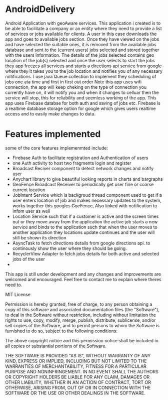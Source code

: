 # AndroidDelivery
Android Application with geoAware services.
This application i created is to be able to facilitate a company or an entity where they need to provide a list of services or jobs available for clients. A user in this case downloads the app and goes to available jobs section. Once they have viewed on the jobs and have selected the suitable ones, it is removed from the available jobs database and sent to the (current users) jobs selected and stored together with the users information. The details of the jobs selected contains geo location of the job(s) selected and once the user selects to start the jobs they app freezes all services and starts a directions api service from google where they it takes you to the job location and notifies you of any necessary notifications. I use java Queue collection to implement they scheduling of jobs one ata time and first in first out order
Note this app uses wifi connection, the app will keep cheking on the type of connection you currently have on, it will notify you and when it changes to celluar then the service will stop, this for reliability and seemless working of the app. This app uses Firebase databse for both auth and saving of jobs etc. Firebase is a realtime database storage option for google which gives users realtime access and to easily make changes to data.

# Features implemented
some of the core features implemenmted include:
- Firebase Auth to facilitate registration and Authentication of users
- one Auth activity to host two fragments login and register
- Broadcast Reciver component to detect network changes and notify user
- Anychart library to give beautiful looking reports in charts and bargraphs
- GeoFence Broadcast Receiver to periodically get user fine or coarse current location
- JobIntent Service which is backgroud thread component used to get if a user enters location of job and makes necessary updates to the system, works together this googles GoeFence, Also linked with notification to infom user as well
- Location Service such that if a customer is active and the screen times out or they move away from the application the active job starts a new service and binds to the application such that when the user moves to another application they locations update continues and the user will still be shown its direction
- AsyncTask to fetch directions details from google directions api. to continously show the user where they should be going.
- RecyclerView Adapter to fetch jobs details for both active and selected jobs of the user
- 
This app is still under development and any changes and improvements are welcomed and encouraged.
Feel free to contact me to explain where theres need to.

MIT License

Permission is hereby granted, free of charge, to any person obtaining a copy
of this software and associated documentation files (the "Software"), to deal
in the Software without restriction, including without limitation the rights
to use, copy, modify, merge, publish, distribute, sublicense, and/or sell
copies of the Software, and to permit persons to whom the Software is
furnished to do so, subject to the following conditions:

The above copyright notice and this permission notice shall be included in all
copies or substantial portions of the Software.

THE SOFTWARE IS PROVIDED "AS IS", WITHOUT WARRANTY OF ANY KIND, EXPRESS OR
IMPLIED, INCLUDING BUT NOT LIMITED TO THE WARRANTIES OF MERCHANTABILITY,
FITNESS FOR A PARTICULAR PURPOSE AND NONINFRINGEMENT. IN NO EVENT SHALL THE
AUTHORS OR COPYRIGHT HOLDERS BE LIABLE FOR ANY CLAIM, DAMAGES OR OTHER
LIABILITY, WHETHER IN AN ACTION OF CONTRACT, TORT OR OTHERWISE, ARISING FROM,
OUT OF OR IN CONNECTION WITH THE SOFTWARE OR THE USE OR OTHER DEALINGS IN THE
SOFTWARE.
